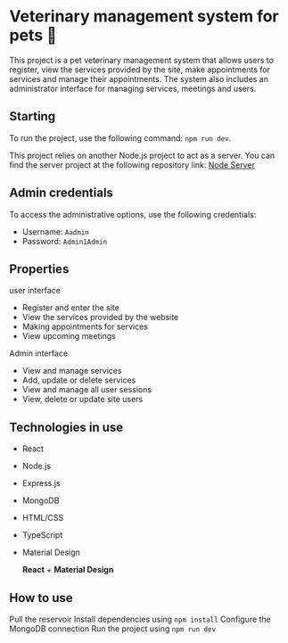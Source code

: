 # Veterinary management system for pets 🐾

This project is a pet veterinary management system that allows users to register, view the services provided by the site, make appointments for services and manage their appointments. The system also includes an administrator interface for managing services, meetings and users.

## Starting

To run the project, use the following command:
`npm run dev`.

This project relies on another Node.js project to act as a server. 
You can find the server project at the following repository link:
[Node Server]( https://github.com/AyalaDiamant/Final-Project-Node)



## Admin credentials

To access the administrative options, use the following credentials:

- Username: `Aadmin`
- Password: `Admin1Admin`

## Properties

user interface

- Register and enter the site
- View the services provided by the website
- Making appointments for services
- View upcoming meetings

Admin interface

- View and manage services
- Add, update or delete services
- View and manage all user sessions
- View, delete or update site users

## Technologies in use

- React
- Node.js
- Express.js
- MongoDB
- HTML/CSS
- TypeScript
- Material Design


  **React** + **Material Design**
  

## How to use
Pull the reservoir
Install dependencies using `npm install`
Configure the MongoDB connection
Run the project using `npm run dev`

